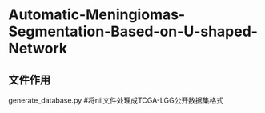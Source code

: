 # Automatic-Meningiomas-Segmentation-Based-on-U-shaped-Network

## 文件作用

generate_database.py   #将nii文件处理成TCGA-LGG公开数据集格式
